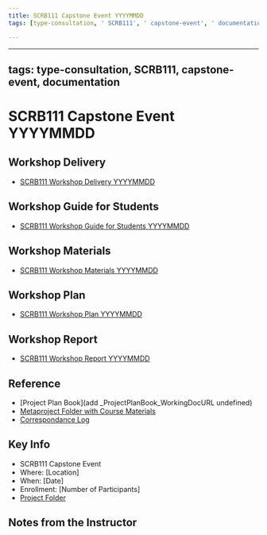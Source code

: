 ```yaml
---
title: SCRB111 Capstone Event YYYYMMDD
tags: [type-consultation, ' SCRB111', ' capstone-event', ' documentation']

---
```


---
tags: type-consultation, SCRB111, capstone-event, documentation
---

#  SCRB111 Capstone Event YYYYMMDD

## Workshop Delivery

* [SCRB111 Workshop Delivery YYYYMMDD]()


## Workshop Guide for Students

* [SCRB111 Workshop Guide for Students YYYYMMDD]()

## Workshop Materials

* [SCRB111 Workshop Materials YYYYMMDD]()

## Workshop Plan

* [SCRB111 Workshop Plan YYYYMMDD
]()

## Workshop Report

* [SCRB111 Workshop Report YYYYMMDD]()

## Reference

* [Project Plan Book](add _ProjectPlanBook_WorkingDocURL undefined)
* [Metaproject Folder with Course Materials](https://drive.google.com/drive/folders/194JZlv4Ajf5qmQY51EFoYGiXBrTb7AM2)
* [Correspondance Log](https://drive.google.com/drive/folders/1X-M7RNbGCHlTWYhSqnK7aVakHwwXODTU?usp=drive_link)


## Key Info
- SCRB111 Capstone Event
- Where: [Location]
- When: [Date]
- Enrollment: [Number of Participants]
- [Project Folder]()

## Notes from the Instructor